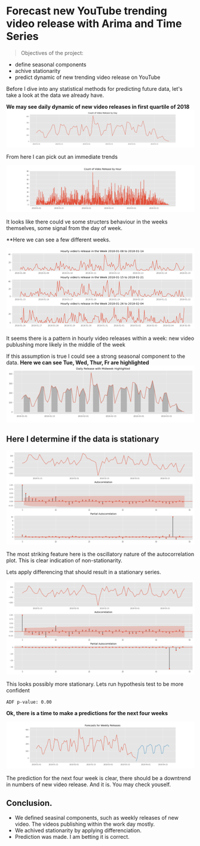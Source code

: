 # Forecast new YouTube  trending video release  with Arima and Time Series

>Objectives of the project:
* define seasonal components 
* achive stationarity
* predict dynamic of new trending video release on YouTube

Before I dive into any statistical methods for predicting future data, let's take a look at the data we already have.

**We may see daily dynamic of new video releases in first quartile of 2018**
![image of count releases daily](https://github.com/evgenygrobov/time-series-youtube/blob/main/images/video_release_dayly.png)

From here I can pick out an immediate trends

![count of video release by hour](https://github.com/evgenygrobov/time-series-youtube/blob/main/images/release_hourly.png)

It looks like there could ve some structers behaviour in the weeks themselves, some signal from the day of week.

**Here we can see a few different weeks.

![signal weekly](https://github.com/evgenygrobov/time-series-youtube/blob/main/images/signal_weekly.png)

It seems there is a pattern in hourly video releases within a week: new video publushing more likely in the middle of the week

If this assumption is true I could see a strong seasonal component to the data. 
**Here we can see Tue, Wed, Thur, Fr are highlighted**
![daily release workday highlighted](https://github.com/evgenygrobov/time-series-youtube/blob/main/images/weekday_highlited.png)

## Here I determine if the data is stationary
![image of stationarity](https://github.com/evgenygrobov/time-series-youtube/blob/main/images/stationarity_7periods.png)

The most striking feature here is the oscillatory nature of the autocorrelation plot. This is clear indication of non-stationarity. 

Lets apply differencing that should result in a stationary series.

![image of good autocorrelation](https://github.com/evgenygrobov/time-series-youtube/blob/main/images/good_autocorr.png)

This looks possibly more stationary.
Lets run hypothesis test to be more confident

```
ADF p-value: 0.00
```

**Ok, there is a time to make a predictions for the next four weeks**

![weekly forecast](https://github.com/evgenygrobov/time-series-youtube/blob/main/images/weekly_forecast.png)

The prediction for the next four week is clear, there should be a downtrend in numbers of new video release. And it is. You may check youself.

## Conclusion.
- We defined seasinal components, such as weekly releases of new video. The videos publishing within the work day mostly.
- We achived stationarity by applying differenciation.
- Prediction was made. I am  betting it is correct.
